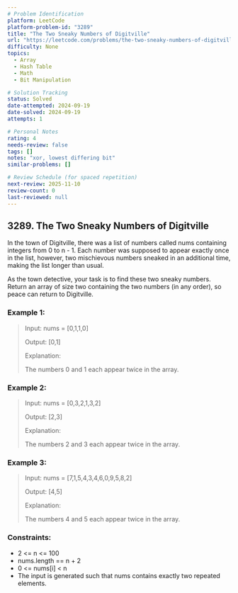 ```yaml
---
# Problem Identification
platform: LeetCode
platform-problem-id: "3289"
title: "The Two Sneaky Numbers of Digitville"
url: "https://leetcode.com/problems/the-two-sneaky-numbers-of-digitville"
difficulty: None
topics:
  - Array
  - Hash Table
  - Math
  - Bit Manipulation

# Solution Tracking
status: Solved
date-attempted: 2024-09-19
date-solved: 2024-09-19
attempts: 1

# Personal Notes
rating: 4
needs-review: false
tags: []
notes: "xor, lowest differing bit"
similar-problems: []

# Review Schedule (for spaced repetition)
next-review: 2025-11-10
review-count: 0
last-reviewed: null
---
```


## 3289. The Two Sneaky Numbers of Digitville
In the town of Digitville, there was a list of numbers called nums containing integers from 0 to n - 1. Each number was supposed to appear exactly once in the list, however, two mischievous numbers sneaked in an additional time, making the list longer than usual.

As the town detective, your task is to find these two sneaky numbers. Return an array of size two containing the two numbers (in any order), so peace can return to Digitville.

### Example 1:

> Input: nums = [0,1,1,0]
> 
> Output: [0,1]
> 
> Explanation:
> 
> The numbers 0 and 1 each appear twice in the array.

### Example 2:

> Input: nums = [0,3,2,1,3,2]
> 
> Output: [2,3]
> 
> Explanation:
> 
> The numbers 2 and 3 each appear twice in the array.

### Example 3:

> Input: nums = [7,1,5,4,3,4,6,0,9,5,8,2]
> 
> Output: [4,5]
> 
> Explanation:
> 
> The numbers 4 and 5 each appear twice in the array.

### Constraints:

- 2 <= n <= 100
- nums.length == n + 2
- 0 <= nums[i] < n
- The input is generated such that nums contains exactly two repeated elements.